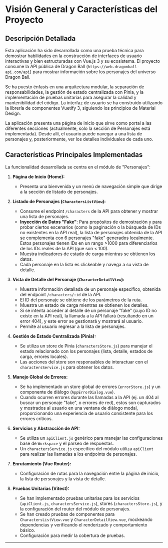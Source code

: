 # Visión General y Características del Proyecto

## Descripción Detallada

Esta aplicación ha sido desarrollada como una prueba técnica para demostrar habilidades en la construcción de interfaces de usuario interactivas y bien estructuradas con Vue.js 3 y su ecosistema. El proyecto consume la API pública de Dragon Ball (`https://web.dragonball-api.com/api`) para mostrar información sobre los personajes del universo Dragon Ball.

Se ha puesto énfasis en una arquitectura modular, la separación de responsabilidades, la gestión de estado centralizada con Pinia, y la implementación de pruebas unitarias para asegurar la calidad y mantenibilidad del código. La interfaz de usuario se ha construido utilizando la librería de componentes Vuetify 3, siguiendo los principios de Material Design.

La aplicación presenta una página de inicio que sirve como portal a las diferentes secciones (actualmente, solo la sección de Personajes está implementada). Desde allí, el usuario puede navegar a una lista de personajes y, posteriormente, ver los detalles individuales de cada uno.

## Características Principales Implementadas

La funcionalidad desarrollada se centra en el módulo de "Personajes":

1.  **Página de Inicio (Home):**
    * Presenta una bienvenida y un menú de navegación simple que dirige a la sección de listado de personajes.

2.  **Listado de Personajes (`CharactersListView`):**
    * Consume el endpoint `/characters` de la API para obtener y mostrar una lista de personajes.
    * **Inyección de Datos "Fake"**: Para propósitos de demostración y para probar ciertos escenarios (como la paginación o la búsqueda de IDs no existentes en la API real), la lista de personajes obtenida de la API se complementa con 6 personajes "fake" generados localmente. Estos personajes tienen IDs en un rango >1000 para diferenciarlos de los IDs reales de la API (que son < 100).
    * Muestra indicadores de estado de carga mientras se obtienen los datos.
    * Cada personaje en la lista es clickeable y navega a su vista de detalle.

3.  **Vista de Detalle del Personaje (`CharacterDetailView`):**
    * Muestra información detallada de un personaje específico, obtenida del endpoint `/characters/:id` de la API.
    * El ID del personaje se obtiene de los parámetros de la ruta.
    * Muestra un estado de carga mientras se obtienen los detalles.
    * Si se intenta acceder al detalle de un personaje "fake" (cuyo ID no existe en la API real), la llamada a la API fallará (resultando en un error 404), y este error se gestionará y mostrará al usuario.
    * Permite al usuario regresar a la lista de personajes.

4.  **Gestión de Estado Centralizada (Pinia):**
    * Se utiliza un store de Pinia (`charactersStore.js`) para manejar el estado relacionado con los personajes (lista, detalle, estados de carga, errores locales).
    * Las acciones del store son responsables de interactuar con el `charactersService.js` para obtener los datos.

5.  **Manejo Global de Errores:**
    * Se ha implementado un store global de errores (`errorStore.js`) y un componente de diálogo (`AppErrorDialog.vue`).
    * Cuando ocurren errores durante las llamadas a la API (ej. un 404 al buscar un personaje "fake", o errores de red), estos son capturados y mostrados al usuario en una ventana de diálogo modal, proporcionando una experiencia de usuario consistente para los errores críticos.

6.  **Servicios y Abstracción de API:**
    * Se utiliza un `apiClient.js` genérico para manejar las configuraciones base de `Workspace` y el parseo de respuestas.
    * Un `charactersService.js` específico del módulo utiliza `apiClient` para realizar las llamadas a los endpoints de personajes.

7.  **Enrutamiento (Vue Router):**
    * Configuración de rutas para la navegación entre la página de inicio, la lista de personajes y la vista de detalle.

8.  **Pruebas Unitarias (Vitest):**
    * Se han implementado pruebas unitarias para los servicios (`apiClient.js`, `charactersService.js`), stores (`charactersStore.js`), y la configuración del router del módulo de personajes.
    * Se han creado pruebas de componentes para `CharactersListView.vue` y `CharacterDetailView.vue`, mockeando dependencias y verificando el renderizado y comportamiento básico.
    * Configuración para medir la cobertura de pruebas.

---
